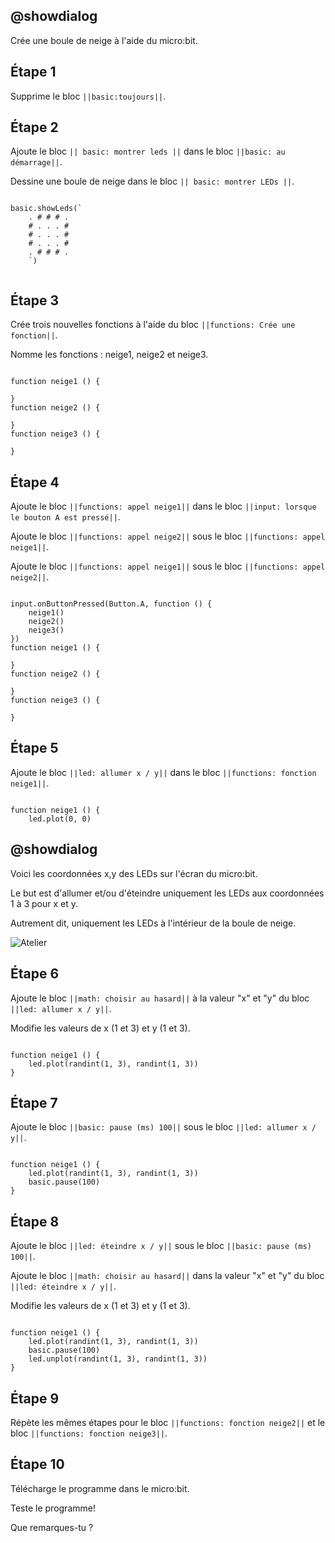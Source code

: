 ## @showdialog

Crée une boule de neige à l'aide du micro:bit.

## Étape 1

Supprime le bloc ``||basic:toujours||``.

## Étape 2

Ajoute le bloc ``|| basic: montrer leds ||`` dans le bloc ``||basic: au démarrage||``.

Dessine une boule de neige dans le bloc ``|| basic: montrer LEDs ||``.


```blocks

basic.showLeds(`
    . # # # .
    # . . . #
    # . . . #
    # . . . #
    . # # # .
    `)


```

## Étape 3

Crée trois nouvelles fonctions à l'aide du bloc ``||functions: Crée une fonction||``.

Nomme les fonctions : neige1, neige2 et neige3.

```blocks

function neige1 () {
	
}
function neige2 () {
	
}
function neige3 () {
	
}

```

## Étape 4

Ajoute le bloc ``||functions: appel neige1||`` dans le bloc ``||input: lorsque le bouton A est pressé||``.

Ajoute le bloc ``||functions: appel neige2||`` sous le bloc ``||functions: appel neige1||``.

Ajoute le bloc ``||functions: appel neige1||`` sous le bloc ``||functions: appel neige2||``.

```blocks

input.onButtonPressed(Button.A, function () {
    neige1()
    neige2()
    neige3()
})
function neige1 () {
	
}
function neige2 () {
	
}
function neige3 () {
	
}

```

## Étape 5

Ajoute le bloc ``||led: allumer x / y||`` dans le bloc ``||functions: fonction neige1||``.

```blocks

function neige1 () {
    led.plot(0, 0)

```

## @showdialog

Voici les coordonnées x,y des LEDs sur l'écran du micro:bit.

Le but est d'allumer et/ou d'éteindre uniquement les LEDs aux coordonnées 1 à 3 pour x et y. 

Autrement dit, uniquement les LEDs à l'intérieur de la boule de neige.

![Atelier](https://pxt.azureedge.net/blob/dcab173218997aba45eb174b25cb128e3172bbb1/static/courses/csintro/coordinates/microbit-led-coords.png)


## Étape 6

Ajoute le bloc ``||math: choisir au hasard||`` à la valeur "x" et "y" du bloc ``||led: allumer x / y||``.

Modifie les valeurs de x (1 et 3) et y (1 et 3).

```blocks

function neige1 () {
    led.plot(randint(1, 3), randint(1, 3))
}

```

## Étape 7

Ajoute le bloc ``||basic: pause (ms) 100||`` sous le bloc ``||led: allumer x / y||``.

```blocks

function neige1 () {
    led.plot(randint(1, 3), randint(1, 3))
    basic.pause(100)
}

```

## Étape 8

Ajoute le bloc ``||led: éteindre x / y||`` sous le bloc ``||basic: pause (ms) 100||``.

Ajoute le bloc ``||math: choisir au hasard||`` dans la valeur "x" et "y" du bloc ``||led: éteindre x / y||``.

Modifie les valeurs de x (1 et 3) et y (1 et 3).

```blocks

function neige1 () {
    led.plot(randint(1, 3), randint(1, 3))
    basic.pause(100)
    led.unplot(randint(1, 3), randint(1, 3))
}

```

## Étape 9

Répète les mêmes étapes pour le bloc ``||functions: fonction neige2||`` et le bloc ``||functions: fonction neige3||``.

## Étape 10

Télécharge le programme dans le micro:bit.

Teste le programme!

Que remarques-tu ?
